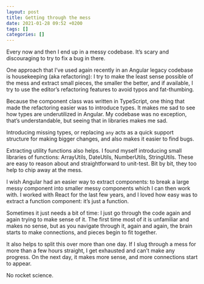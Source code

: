 ```yaml
---
layout: post
title: Getting through the mess
date: 2021-01-28 09:52 +0200
tags: []
categories: []
---
```


Every now and then I end up in a messy codebase. It’s scary and discouraging to try to fix a bug in there.

One approach that I’ve used again recently in an Angular legacy codebase is housekeeping (aka refactoring): I try to make the least sense possible of the mess and extract small pieces, the smaller the better, and if available, I try to use the editor’s refactoring features to avoid typos and fat-thumbing.

Because the component class was written in TypeScript, one thing that made the refactoring easier was to introduce types. It makes me sad to see how types are underutilized in Angular. My codebase was no exception, that’s understandable, but seeing that in libraries makes me sad.

Introducing missing types, or replacing `any` acts as a quick support structure for making bigger changes, and also makes it easier to find bugs.

Extracting utility functions also helps. I found myself introducing small libraries of functions: ArrayUtils, DateUtils, NumberUtils, StringUtils. These are easy to reason about and straightforward to unit-test. Bit by bit, they too help to chip away at the mess.

I wish Angular had an easier way to extract components: to break a large messy component into smaller messy components which I can then work with. I worked with React for the last few years, and I loved how easy was to extract a function component: it’s just a function.

Sometimes it just needs a bit of time: I just go through the code again and again trying to make sense of it. The first time most of it is unfamiliar and makes no sense, but as you navigate through it, again and again, the brain starts to make connections, and pieces begin to fit together.

It also helps to split this over more than one day. If I slug through a mess for more than a few hours straight, I get exhausted and can’t make any progress. On the next day, it makes more sense, and more connections start to appear.

No rocket science.
